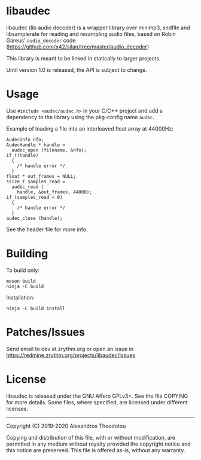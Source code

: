 libaudec
========

libaudec (lib audio decoder) is a wrapper library
over minimp3, sndfile and libsamplerate for reading
and resampling audio files, based on Robin Gareus'
`audio_decoder` code
(https://github.com/x42/silan/tree/master/audio_decoder)

This library is meant to be linked in statically
to larger projects.

Until version 1.0 is released, the API is subject
to change.

# Usage

Use `#include <audec/audec.h>` in your C/C++
project and add a dependency to the library using
the pkg-config name `audec`.

Example of loading a file into an interleaved
float array at 44000Hz:

    AudecInfo nfo;
    AudecHandle * handle =
      audec_open (filename, &nfo);
    if (!handle)
      {
        /* handle error */
      }
    float * out_frames = NULL;
    ssize_t samples_read =
      audec_read (
        handle, &out_frames, 44000);
    if (samples_read < 0)
      {
        /* handle error */
      }
    audec_close (handle);

See the header file for more info.

# Building

To build only:

    meson build
    ninja -C build

Installation:

    ninja -C build install

# Patches/Issues
Send email to dev at zrythm.org or open an issue in
https://redmine.zrythm.org/projects/libaudec/issues

# License
libaudec is released under the GNU Affero GPLv3+.
See the file COPYING for more details. Some files,
where specified, are licensed under different
licenses.

----
Copyright (C) 2019-2020 Alexandros Theodotou

Copying and distribution of this file, with or without modification,
are permitted in any medium without royalty provided the copyright
notice and this notice are preserved.  This file is offered as-is,
without any warranty.
